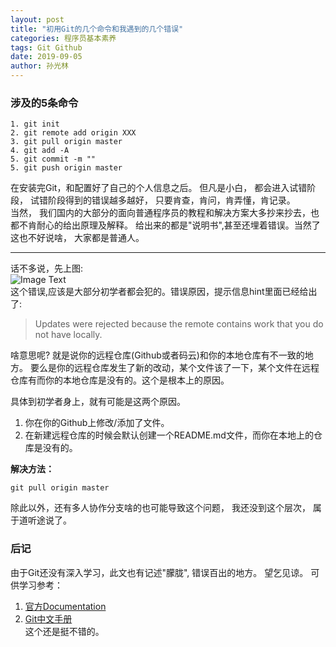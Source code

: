 ```yaml
---
layout: post
title: "初用Git的几个命令和我遇到的几个错误"
categories: 程序员基本素养
tags: Git Github
date: 2019-09-05
author: 孙光林
---
```


### 涉及的5条命令
```git
1. git init
2. git remote add origin XXX
3. git pull origin master
4. git add -A
5. git commit -m ""
5. git push origin master
```
在安装完Git，和配置好了自己的个人信息之后。 但凡是小白， 都会进入试错阶段， 试错阶段得到的错误越多越好， 只要肯查，肯问，肯弄懂，肯记录。  
当然， 我们国内的大部分的面向普通程序员的教程和解决方案大多抄来抄去，也都不肯耐心的给出原理及解释。 给出来的都是"说明书",甚至还埋着错误。当然了这也不好说啥， 大家都是普通人。  
***




话不多说，先上图:  
![Image Text]()  
这个错误,应该是大部分初学者都会犯的。错误原因，提示信息hint里面已经给出了:  
> Updates were rejected because the remote contains work that you do not have locally. 

啥意思呢? 就是说你的远程仓库(Github或者码云)和你的本地仓库有不一致的地方。 要么是你的远程仓库发生了新的改动，某个文件该了一下，某个文件在远程仓库有而你的本地仓库是没有的。这个是根本上的原因。  

具体到初学者身上，就有可能是这两个原因。

1. 你在你的Github上修改/添加了文件。 
2. 在新建远程仓库的时候会默认创建一个README.md文件，而你在本地上的仓库是没有的。 

**解决方法：**  
```git
git pull origin master
```

除此以外，还有多人协作分支啥的也可能导致这个问题， 我还没到这个层次， 属于道听途说了。 
### 后记
由于Git还没有深入学习，此文也有记述"朦胧", 错误百出的地方。 望乞见谅。 
可供学习参考：  
1. <a href="https://git-scm.com/doc" target="_blank">官方Documentation</a>
2. <a href="https://readthedocs.org/projects/git-reference/" target="_blank">Git中文手册</a>  
这个还是挺不错的。 
